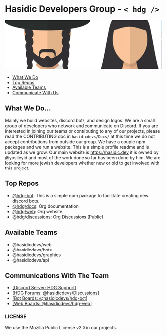 # Hasidic Developers Group - `< hdg />`

<img src="hasidic.png" />

- [What We Do](#what-we-do)
- [Top Repos](#top-repos)
- [Available Teams](#available-teams)
- [Communicate With Us](#communications-with-the-team)

## What We Do...

Mainly we build websites, discord bots, and design logos. We are a small group of developers who network and communicate on Discord. If you are interested in joining our teams or contributing to any of our projects, please read the CONTRIBUTING doc in `hasidicdevs/Docs/` at this time we do not accept contributions from outside our group. We have a couple npm packages and we run a website. This is a simple profile readme and is updated as we grow. Our main website is https://hasidic.dev it is owned by @yosileyid and most of the work done so far has been done by him. We are looking for more jewish developers whether new or old to get involved with this project. 


## Top Repos

- [@hdg-bot](https://github.com/hasidicdevs/hdg-bot): This is a simple npm package to facilitate creating new discord bots.
- [@hdg/docs](https://github.com/hasidicdevs/Docs): Org documentation
- [@hdg/web](https://github.com/hasidicdevs/website): Org website
- [@hdg/discussions](https://github.com/orgs/hasidicdevs/discussions): Org Discussions (Public)

## Available Teams
- @hasidicdevs/web
- @hasidicdevs/bots
- @hasidicdevs/graphics
- @hasidicdevs/api

## Communications With The Team

- [[Discord Server: HDG Support]](https://discord.com/invite/mWepccFCQh)
- [[HDG Forums: @hasidicdevs/Discussions]](https://github.com/orgs/hasidicdevs/Discussions)
- [[Bot Boards: @hasidicdevs/hdg-bot]](https://github.com/orgs/hasidicdevs/projects/4)
- [[Web Boards: @hasidicdevs/hdg-web]](https://github.com/orgs/hasidicdevs/projects/2)

### LICENSE

We use the Mozilla Public License v2.0 in our projects. 